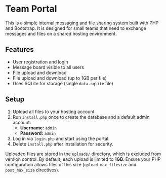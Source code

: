 # Team Portal

This is a simple internal messaging and file sharing system built with PHP and Bootstrap. It is designed for small teams that need to exchange messages and files on a shared hosting environment.

## Features

- User registration and login
- Message board visible to all users
- File upload and download
- File upload and download (up to 1GB per file)
- Uses SQLite for storage (single `data.sqlite` file)

## Setup

1. Upload all files to your hosting account.
2. Run `install.php` once to create the database and a default admin account:
   - **Username:** `admin`
   - **Password:** `admin`
3. Log in via `login.php` and start using the portal.
4. Delete `install.php` after installation for security.

Uploaded files are stored in the `uploads/` directory, which is excluded from version control.
By default, each upload is limited to **1GB**. Ensure your PHP configuration allows files of this size (`upload_max_filesize` and `post_max_size` directives).
